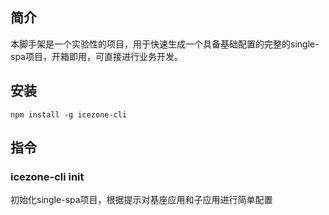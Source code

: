 <!--
 * @Author: wangzhong
 * @Date: 2020-12-08 14:22:08
 * @LastEditors: wangzhong
 * @LastEditTime: 2020-12-08 21:06:38
 * @FilePath: \icezone-cli\README.md
-->
## 简介
本脚手架是一个实验性的项目，用于快速生成一个具备基础配置的完整的single-spa项目，开箱即用，可直接进行业务开发。
## 安装
```
npm install -g icezone-cli
```
## 指令
### icezone-cli init <name>  

初始化single-spa项目，根据提示对基座应用和子应用进行简单配置
